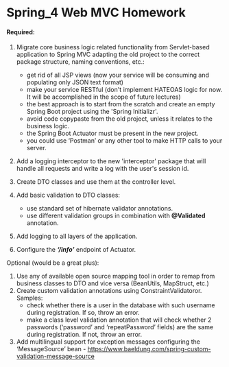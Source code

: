 # Spring_4 Web MVC Homework

#### Required:
1.	Migrate core business logic related functionality from Servlet-based application to Spring MVC adapting the old project to the correct package structure, naming conventions, etc.:
    - get rid of all JSP views (now your service will be consuming and populating only JSON text format)
    -	make your service RESTful (don't implement HATEOAS logic for now. It will be accomplished in the scope of future lectures)
    - the best approach is to start from the scratch and create an empty Spring Boot project using the 'Spring Initializr'.
    -	avoid code copypaste from the old project, unless it relates to the business logic.
    - the Spring Boot Actuator must be present in the new project.
    - you could use ‘Postman’ or any other tool to make HTTP calls to your server.
    
2.	Add a logging interceptor to the new 'interceptor' package that will handle all requests and write a log with the user's session id.

3.	Create DTO classes and use them at the controller level.

4.	Add basic validation to DTO classes:
    -	use standard set of hibernate validator annotations.
    -	use different validation groups in combination with **@Validated** annotation.
    
5.	Add logging to all layers of the application.

6.	Configure the ***‘/info’*** endpoint of Actuator.

Optional (would be a great plus):
1. Use any of available open source mapping tool in order to remap from business classes to DTO and vice versa (BeanUtils, MapStruct, etc.)
2. Create custom validation annotations using ConstraintValidatoror. Samples:
    -	check whether there is a user in the database with such username during registration. If so, throw an error.
    -	make a class level validation annotation that will check whether 2 passwords (‘password’ and ‘repeatPassword’ fields) are the same during registration. If not, throw an error.
3. Add multilingual support for exception messages configuring the ‘MessageSource’ bean - https://www.baeldung.com/spring-custom-validation-message-source
